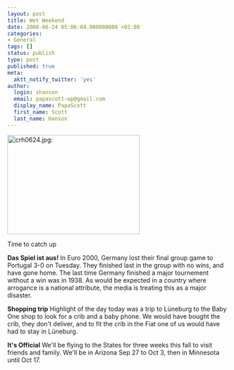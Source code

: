```yaml
---
layout: post
title: Wet Weekend
date: 2000-06-24 05:06:04.000000000 +02:00
categories:
- General
tags: []
status: publish
type: post
published: true
meta:
  aktt_notify_twitter: 'yes'
author:
  login: shanson
  email: papascott-wp@gmail.com
  display_name: PapaScott
  first_name: Scott
  last_name: Hanson
---
```

<p><img src="http://www.papascott.de/wordpress/wp-content/uploads/2000/06/crh0624001.jpg" height="225" width="300" border="0" alt="crh0624.jpg: " /></p>
<p>Time to catch up</p>
<p><b>Das Spiel ist aus!</b> In Euro 2000, Germany lost their final group game to Portugal 3-0 on Tuesday. They finished last in the group with no wins, and have gone home. The last time Germany finished a major tournement without a win was in 1938. As would be expected in a country where arrogance is a national attribute, the media is treating this as a major disaster. </p>
<p><b>Shopping trip</b> Highlight of the day today was a trip to Lüneburg to the Baby One shop to look for a crib and a baby phone. We would have bought the crib, they don't deliver, and to fit the crib in the Fiat one of us would have had to stay in Lüneburg.</p>
<p><b>It's Official</b> We'll be flying to the States for three weeks this fall to visit friends and family. We'll be in Arizona Sep 27 to Oct 3, then in Minnesota until Oct 17.</p>
